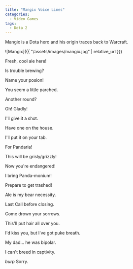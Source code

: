 ```yaml
---
title: "Mangix Voice Lines"
categories:
  - Video Games
tags:
  - Dota 2
---
```


Mangix is a Dota hero and his origin traces back to Warcraft.

![Mangix]({{ "/assets/images/mangix.jpg" | relative_url }})

Fresh, cool ale here!

Is trouble brewing?

Name your posion!

You seem a little parched.

Another round?

Oh! Gladly!

I'll give it a shot.

Have one on the house.

I'll put it on your tab.

For Pandaria!

This will be grisly/grizzly!

Now you're endangered!

I bring Panda-monium!

Prepare to get trashed!

Ale is my bear necessity.

Last Call before closing.

Come drown your sorrows.

This'll put hair all over you.

I'd kiss you, but I've got puke breath.

My dad... he was bipolar.

I can't breed in captivity.

*burp* Sorry.